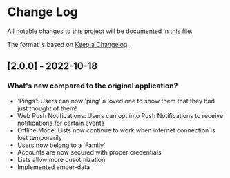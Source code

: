 # Change Log

All notable changes to this project will be documented in this file.

The format is based on [Keep a Changelog](http://keepachangelog.com/).

## [2.0.0] - 2022-10-18

### What's new compared to the original application?

- 'Pings': Users can now 'ping' a loved one to show them that they had just thought of them!
- Web Push Notifications: Users can opt into Push Notifications to receive notifications for certain events
- Offline Mode: Lists now continue to work when internet connection is lost temporarily
- Users now belong to a 'Family'
- Accounts are now secured with proper credentials
- Lists allow more cusotmization
- Implemented ember-data
